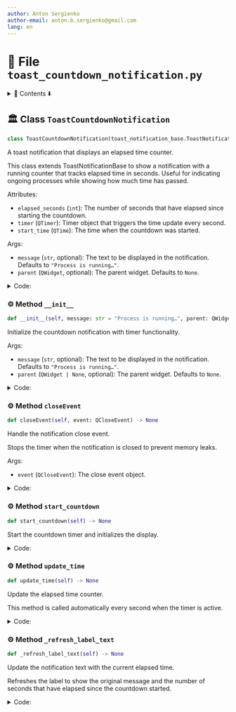 ```yaml
---
author: Anton Sergienko
author-email: anton.b.sergienko@gmail.com
lang: en
---
```


# 📄 File `toast_countdown_notification.py`

<details>
<summary>📖 Contents ⬇️</summary>

## Contents

- [🏛️ Class `ToastCountdownNotification`](#%EF%B8%8F-class-toastcountdownnotification)
  - [⚙️ Method `__init__`](#%EF%B8%8F-method-__init__)
  - [⚙️ Method `closeEvent`](#%EF%B8%8F-method-closeevent)
  - [⚙️ Method `start_countdown`](#%EF%B8%8F-method-start_countdown)
  - [⚙️ Method `update_time`](#%EF%B8%8F-method-update_time)
  - [⚙️ Method `_refresh_label_text`](#%EF%B8%8F-method-_refresh_label_text)

</details>

## 🏛️ Class `ToastCountdownNotification`

```python
class ToastCountdownNotification(toast_notification_base.ToastNotificationBase)
```

A toast notification that displays an elapsed time counter.

This class extends ToastNotificationBase to show a notification with a running
counter that tracks elapsed time in seconds. Useful for indicating ongoing
processes while showing how much time has passed.

Attributes:

- `elapsed_seconds` (`int`): The number of seconds that have elapsed since starting the countdown.
- `timer` (`QTimer`): Timer object that triggers the time update every second.
- `start_time` (`QTime`): The time when the countdown was started.

Args:

- `message` (`str`, optional): The text to be displayed in the notification.
  Defaults to `"Process is running…"`.
- `parent` (`QWidget`, optional): The parent widget. Defaults to `None`.

<details>
<summary>Code:</summary>

```python
class ToastCountdownNotification(toast_notification_base.ToastNotificationBase):

    def __init__(self, message: str = "Process is running…", parent: QWidget | None = None) -> None:
        """Initialize the countdown notification with timer functionality.

        Args:

        - `message` (`str`, optional): The text to be displayed in the notification.
          Defaults to `"Process is running…"`.
        - `parent` (`QWidget | None`, optional): The parent widget. Defaults to `None`.

        """
        super().__init__(message, parent)

        self.elapsed_seconds = 0
        self.timer = QTimer(self)
        self.timer.timeout.connect(self.update_time)

    def closeEvent(self, event: QCloseEvent) -> None:  # noqa: N802
        """Handle the notification close event.

        Stops the timer when the notification is closed to prevent memory leaks.

        Args:

        - `event` (`QCloseEvent`): The close event object.

        """
        self.timer.stop()
        super().closeEvent(event)

    def start_countdown(self) -> None:
        """Start the countdown timer and initializes the display."""
        self.start_time = QTime.currentTime()
        self.timer.start(1000)
        self._refresh_label_text()

    def update_time(self) -> None:
        """Update the elapsed time counter.

        This method is called automatically every second when the timer is active.
        """
        now = QTime.currentTime()
        self.elapsed_seconds = self.start_time.secsTo(now)
        self._refresh_label_text()

    def _refresh_label_text(self) -> None:
        """Update the notification text with the current elapsed time.

        Refreshes the label to show the original message and the number of seconds
        that have elapsed since the countdown started.
        """
        self.label.setText(f"{self.message}\nSeconds elapsed: {self.elapsed_seconds}")
```

</details>

### ⚙️ Method `__init__`

```python
def __init__(self, message: str = "Process is running…", parent: QWidget | None = None) -> None
```

Initialize the countdown notification with timer functionality.

Args:

- `message` (`str`, optional): The text to be displayed in the notification.
  Defaults to `"Process is running…"`.
- `parent` (`QWidget | None`, optional): The parent widget. Defaults to `None`.

<details>
<summary>Code:</summary>

```python
def __init__(self, message: str = "Process is running…", parent: QWidget | None = None) -> None:
        super().__init__(message, parent)

        self.elapsed_seconds = 0
        self.timer = QTimer(self)
        self.timer.timeout.connect(self.update_time)
```

</details>

### ⚙️ Method `closeEvent`

```python
def closeEvent(self, event: QCloseEvent) -> None
```

Handle the notification close event.

Stops the timer when the notification is closed to prevent memory leaks.

Args:

- `event` (`QCloseEvent`): The close event object.

<details>
<summary>Code:</summary>

```python
def closeEvent(self, event: QCloseEvent) -> None:  # noqa: N802
        self.timer.stop()
        super().closeEvent(event)
```

</details>

### ⚙️ Method `start_countdown`

```python
def start_countdown(self) -> None
```

Start the countdown timer and initializes the display.

<details>
<summary>Code:</summary>

```python
def start_countdown(self) -> None:
        self.start_time = QTime.currentTime()
        self.timer.start(1000)
        self._refresh_label_text()
```

</details>

### ⚙️ Method `update_time`

```python
def update_time(self) -> None
```

Update the elapsed time counter.

This method is called automatically every second when the timer is active.

<details>
<summary>Code:</summary>

```python
def update_time(self) -> None:
        now = QTime.currentTime()
        self.elapsed_seconds = self.start_time.secsTo(now)
        self._refresh_label_text()
```

</details>

### ⚙️ Method `_refresh_label_text`

```python
def _refresh_label_text(self) -> None
```

Update the notification text with the current elapsed time.

Refreshes the label to show the original message and the number of seconds
that have elapsed since the countdown started.

<details>
<summary>Code:</summary>

```python
def _refresh_label_text(self) -> None:
        self.label.setText(f"{self.message}\nSeconds elapsed: {self.elapsed_seconds}")
```

</details>

